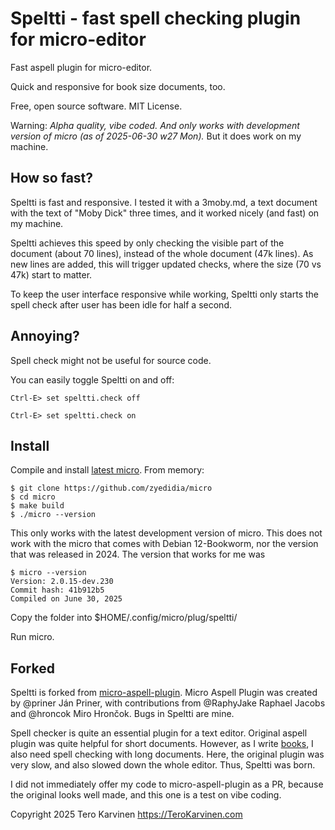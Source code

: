 # Speltti - fast spell checking plugin for micro-editor

Fast aspell plugin for micro-editor. 

Quick and responsive for book size documents, too. 

Free, open source software. MIT License. 

Warning: *Alpha quality, vibe coded. And only works with development version of micro (as of 2025-06-30 w27 Mon).* But it does work on my machine. 

## How so fast?

Speltti is fast and responsive. I tested it with a 3moby.md, a text document with the text of "Moby Dick" three times, and it worked nicely (and fast) on my machine. 

Speltti achieves this speed by only checking the visible part of the document (about 70 lines), instead of the whole document (47k lines). As new lines are added, this will trigger updated checks, where the size (70 vs 47k) start to matter. 

To keep the user interface responsive while working, Speltti only starts the spell check after user has been idle for half a second. 

## Annoying?

Spell check might not be useful for source code. 

You can easily toggle Speltti on and off: 

	Ctrl-E> set speltti.check off

	Ctrl-E> set speltti.check on

## Install

Compile and install [latest micro](https://github.com/zyedidia/micro). From memory:

	$ git clone https://github.com/zyedidia/micro
	$ cd micro
	$ make build
	$ ./micro --version

This only works with the latest development version of micro. This does not work with the micro that comes with Debian 12-Bookworm, nor the version that was released in 2024. The version that works for me was

	$ micro --version
	Version: 2.0.15-dev.230
	Commit hash: 41b912b5
	Compiled on June 30, 2025

Copy the folder into $HOME/.config/micro/plug/speltti/

Run micro. 

## Forked

Speltti is forked from [micro-aspell-plugin](https://github.com/priner/micro-aspell-plugin). Micro Aspell Plugin was created by @priner Ján Priner, with contributions from @RaphyJake Raphael Jacobs and @hroncok Miro Hrončok. Bugs in Speltti are mine. 

Spell checker is quite an essential plugin for a text editor. Original aspell plugin was quite helpful for short documents. However, as I write [books](https://terokarvinen.com/books/), I also need spell checking with long documents. Here, the original plugin was very slow, and also slowed down the whole editor. Thus, Speltti was born.

I did not immediately offer my code to micro-aspell-plugin as a PR, because the original looks well made, and this one is a test on vibe coding. 

Copyright 2025 Tero Karvinen https://TeroKarvinen.com

